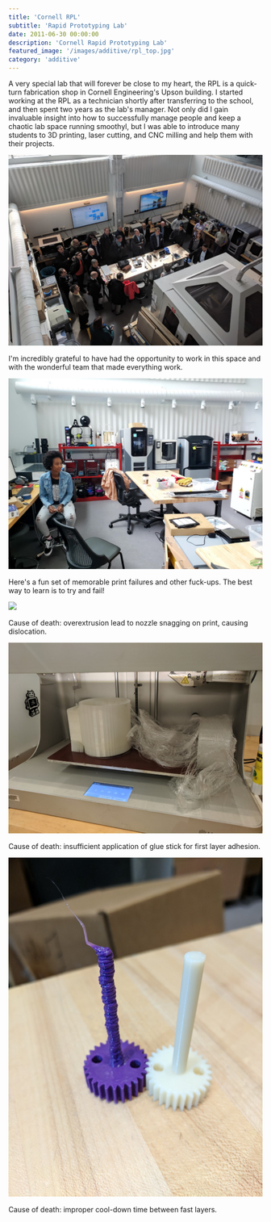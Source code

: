 ```yaml
---
title: 'Cornell RPL'
subtitle: 'Rapid Prototyping Lab'
date: 2011-06-30 00:00:00
description: 'Cornell Rapid Prototyping Lab'
featured_image: '/images/additive/rpl_top.jpg'
category: 'additive'
---
```


A very special lab that will forever be close to my heart, the RPL is a quick-turn fabrication shop in Cornell Engineering's Upson building. I started working at the RPL as a technician shortly after transferring to the school, and then spent two years as the lab's manager. Not only did I gain invaluable insight into how to successfully manage people and keep a chaotic lab space running smoothyl, but I was able to introduce many students to 3D printing, laser cutting, and CNC milling and help them with their projects. 

![](/images/additive/rpl_top.jpg)

I'm incredibly grateful to have had the opportunity to work in this space and with the wonderful team that made everything work.

![](/images/additive/rpl_tinsae.jpg)

Here's a fun set of memorable print failures and other fuck-ups. The best way to learn is to try and fail!

![](/images/additive/rpl_lulz_fail.jpg)

Cause of death: overextrusion lead to nozzle snagging on print, causing dislocation.

![](/images/additive/markforged_fail.jpg)

Cause of death: insufficient application of glue stick for first layer adhesion.

![](/images/additive/fuck.jpg)

Cause of death: improper cool-down time between fast layers.